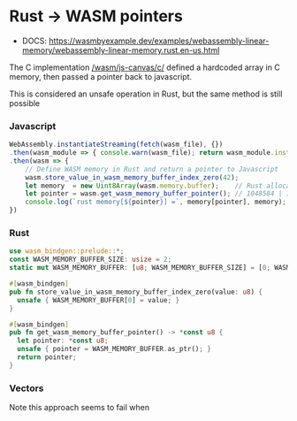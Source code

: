 # Rust -> WASM pointers
- DOCS: https://wasmbyexample.dev/examples/webassembly-linear-memory/webassembly-linear-memory.rust.en-us.html

The C implementation [/wasm/js-canvas/c/](../../wasm/js-canvas/c/) 
defined a hardcoded array in C memory, then passed a pointer back to javascript.

This is considered an unsafe operation in Rust, but the same method is still possible

### Javascript
```javascript
WebAssembly.instantiateStreaming(fetch(wasm_file), {})
.then(wasm_module => { console.warn(wasm_file); return wasm_module.instance.exports; })
.then(wasm => {
    // Define WASM memory in Rust and return a pointer to Javascript
    wasm.store_value_in_wasm_memory_buffer_index_zero(42);
    let memory  = new Uint8Array(wasm.memory.buffer);    // Rust allocates 1114112 bytes = ~1.114Mb by default
    let pointer = wasm.get_wasm_memory_buffer_pointer(); // 1048584 | 1050664
    console.log(`rust memory[${pointer}] =`, memory[pointer], memory);
})
```

### Rust
```rust
use wasm_bindgen::prelude::*;
const WASM_MEMORY_BUFFER_SIZE: usize = 2;
static mut WASM_MEMORY_BUFFER: [u8; WASM_MEMORY_BUFFER_SIZE] = [0; WASM_MEMORY_BUFFER_SIZE];

#[wasm_bindgen]
pub fn store_value_in_wasm_memory_buffer_index_zero(value: u8) {
  unsafe { WASM_MEMORY_BUFFER[0] = value; }
}

#[wasm_bindgen]
pub fn get_wasm_memory_buffer_pointer() -> *const u8 {
  let pointer: *const u8;
  unsafe { pointer = WASM_MEMORY_BUFFER.as_ptr(); }
  return pointer;
}
```

### Vectors

Note this approach seems to fail when 